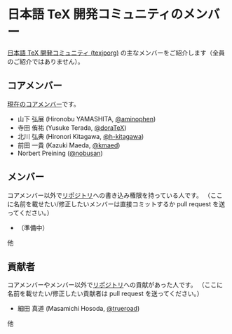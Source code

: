# 日本語 TeX 開発コミュニティのメンバー

[日本語 TeX 開発コミュニティ (texjporg)](https://texjp.org/)
の主なメンバーをご紹介します（全員のご紹介ではありません）。

## コアメンバー

[現在のコアメンバー](https://github.com/orgs/texjporg/people)です。

* 山下 弘展 (Hironobu YAMASHITA, [@aminophen](https://github.com/aminophen))
* 寺田 侑祐 (Yusuke Terada, [@doraTeX](https://github.com/doraTeX))
* 北川 弘典 (Hironori Kitagawa, [@h-kitagawa](https://github.com/h-kitagawa))
* 前田 一貴 (Kazuki Maeda, [@kmaed](https://github.com/kmaed))
* Norbert Preining ([@nobusan](https://github.com/norbusan))

## メンバー

コアメンバー以外で[リポジトリ](repositories.md)への書き込み権限を持っている人です。
（ここに名前を載せたい/修正したいメンバーは直接コミットするか pull request を送ってください。）

* （準備中）

他

## 貢献者

コアメンバーやメンバー以外で[リポジトリ](repositories.md)への貢献があった人です。
（ここに名前を載せたい/修正したい貢献者は pull request を送ってください。）

* 細田 真道 (Masamichi Hosoda, [@trueroad](https://github.com/trueroad))

他
